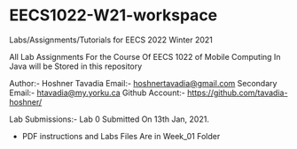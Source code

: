 # EECS1022-W21-workspace
Labs/Assignments/Tutorials for EECS 2022 Winter 2021

All Lab Assignments For the Course Of EECS 1022 of Mobile Computing In Java will be Stored in this repository

Author:- Hoshner Tavadia
Email:- hoshnertavadia@gmail.com
Secondary Email:- htavadia@my.yorku.ca
Github Account:- https://github.com/tavadia-hoshner/

Lab Submissions:-
Lab 0 Submitted On 13th Jan, 2021.
- PDF instructions and Labs Files Are in Week_01 Folder
